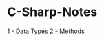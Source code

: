 # C-Sharp-Notes

[1 - Data Types](https://github.com/zeynepakkaya-1/C-Sharp-Notes/blob/main/DataTypes.cs)
[2 - Methods](https://github.com/zeynepakkaya-1/C-Sharp-Notes/blob/main/Methods.cs)
